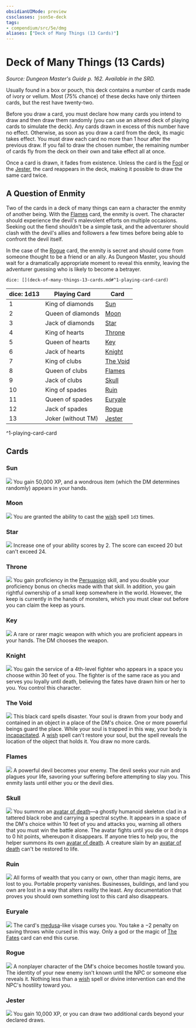 ```yaml
---
obsidianUIMode: preview
cssclasses: json5e-deck
tags:
- compendium/src/5e/dmg
aliases: ["Deck of Many Things (13 Cards)"]
---
```

# Deck of Many Things (13 Cards)
*Source: Dungeon Master's Guide p. 162. Available in the SRD.*  

Usually found in a box or pouch, this deck contains a number of cards made of ivory or vellum. Most (75% chance) of these decks have only thirteen cards, but the rest have twenty-two.

Before you draw a card, you must declare how many cards you intend to draw and then draw them randomly (you can use an altered deck of playing cards to simulate the deck). Any cards drawn in excess of this number have no effect. Otherwise, as soon as you draw a card from the deck, its magic takes effect. You must draw each card no more than 1 hour after the previous draw. If you fail to draw the chosen number, the remaining number of cards fly from the deck on their own and take effect all at once.

Once a card is drawn, it fades from existence. Unless the card is the [Fool](5E2014官方资源/decks/deck-of-many-things.md#Fool) or the [Jester](5E2014官方资源/decks/deck-of-many-things.md#Jester), the card reappears in the deck, making it possible to draw the same card twice.

## A Question of Enmity

Two of the cards in a deck of many things can earn a character the enmity of another being. With the [Flames](5E2014官方资源/decks/deck-of-many-things.md#Flames) card, the enmity is overt. The character should experience the devil's malevolent efforts on multiple occasions. Seeking out the fiend shouldn't be a simple task, and the adventurer should clash with the devil's allies and followers a few times before being able to confront the devil itself.

In the case of the [Rogue](5E2014官方资源/decks/deck-of-many-things.md#Rogue) card, the enmity is secret and should come from someone thought to be a friend or an ally. As Dungeon Master, you should wait for a dramatically appropriate moment to reveal this enmity, leaving the adventurer guessing who is likely to become a betrayer.

`dice: [](deck-of-many-things-13-cards.md#^1-playing-card-card)`

| dice: 1d13 | Playing Card | Card |
|------------|--------------|------|
| 1 | King of diamonds | [Sun](5E2014官方资源/decks/deck-of-many-things.md#Sun) |
| 2 | Queen of diamonds | [Moon](5E2014官方资源/decks/deck-of-many-things.md#Moon) |
| 3 | Jack of diamonds | [Star](5E2014官方资源/decks/deck-of-many-things.md#Star) |
| 4 | King of hearts | [Throne](5E2014官方资源/decks/deck-of-many-things.md#Throne) |
| 5 | Queen of hearts | [Key](5E2014官方资源/decks/deck-of-many-things.md#Key) |
| 6 | Jack of hearts | [Knight](5E2014官方资源/decks/deck-of-many-things.md#Knight) |
| 7 | King of clubs | [The Void](5E2014官方资源/decks/deck-of-many-things.md#The%20Void) |
| 8 | Queen of clubs | [Flames](5E2014官方资源/decks/deck-of-many-things.md#Flames) |
| 9 | Jack of clubs | [Skull](5E2014官方资源/decks/deck-of-many-things.md#Skull) |
| 10 | King of spades | [Ruin](5E2014官方资源/decks/deck-of-many-things.md#Ruin) |
| 11 | Queen of spades | [Euryale](5E2014官方资源/decks/deck-of-many-things.md#Euryale) |
| 12 | Jack of spades | [Rogue](5E2014官方资源/decks/deck-of-many-things.md#Rogue) |
| 13 | Joker (without TM) | [Jester](5E2014官方资源/decks/deck-of-many-things.md#Jester) |
^1-playing-card-card

## Cards

### Sun
![](https://raw.githubusercontent.com/5etools-mirror-2/5etools-img/main/decks/DMG/Deck%20of%20Many%20Things/02-sun.webp#card)
You gain 50,000 XP, and a wondrous item (which the DM determines randomly) appears in your hands.

### Moon
![](https://raw.githubusercontent.com/5etools-mirror-2/5etools-img/main/decks/DMG/Deck%20of%20Many%20Things/03-moon.webp#card)
You are granted the ability to cast the [wish](5E2014官方资源/spells/wish.md) spell `1d3` times.

### Star
![](https://raw.githubusercontent.com/5etools-mirror-2/5etools-img/main/decks/DMG/Deck%20of%20Many%20Things/04-star.webp#card)
Increase one of your ability scores by 2. The score can exceed 20 but can't exceed 24.

### Throne
![](https://raw.githubusercontent.com/5etools-mirror-2/5etools-img/main/decks/DMG/Deck%20of%20Many%20Things/07-throne.webp#card)
You gain proficiency in the [Persuasion](5E2014官方资源/规则/skills.md#Persuasion) skill, and you double your proficiency bonus on checks made with that skill. In addition, you gain rightful ownership of a small keep somewhere in the world. However, the keep is currently in the hands of monsters, which you must clear out before you can claim the keep as yours.

### Key
![](https://raw.githubusercontent.com/5etools-mirror-2/5etools-img/main/decks/DMG/Deck%20of%20Many%20Things/08-key.webp#card)
A rare or rarer magic weapon with which you are proficient appears in your hands. The DM chooses the weapon.

### Knight
![](https://raw.githubusercontent.com/5etools-mirror-2/5etools-img/main/decks/DMG/Deck%20of%20Many%20Things/09-knight.webp#card)
You gain the service of a 4th-level fighter who appears in a space you choose within 30 feet of you. The fighter is of the same race as you and serves you loyally until death, believing the fates have drawn him or her to you. You control this character.

### The Void
![](https://raw.githubusercontent.com/5etools-mirror-2/5etools-img/main/decks/DMG/Deck%20of%20Many%20Things/12-void.webp#card)
This black card spells disaster. Your soul is drawn from your body and contained in an object in a place of the DM's choice. One or more powerful beings guard the place. While your soul is trapped in this way, your body is [incapacitated](5E2014官方资源/规则/conditions.md#incapacitated). A [wish](5E2014官方资源/spells/wish.md) spell can't restore your soul, but the spell reveals the location of the object that holds it. You draw no more cards.

### Flames
![](https://raw.githubusercontent.com/5etools-mirror-2/5etools-img/main/decks/DMG/Deck%20of%20Many%20Things/13-flames.webp#card)
A powerful devil becomes your enemy. The devil seeks your ruin and plagues your life, savoring your suffering before attempting to slay you. This enmity lasts until either you or the devil dies.

### Skull
![](https://raw.githubusercontent.com/5etools-mirror-2/5etools-img/main/decks/DMG/Deck%20of%20Many%20Things/14-skull.webp#card)
You summon an [avatar of death](5E2014官方资源/bestiary/undead/avatar-of-death-dmg.md)—a ghostly humanoid skeleton clad in a tattered black robe and carrying a spectral scythe. It appears in a space of the DM's choice within 10 feet of you and attacks you, warning all others that you must win the battle alone. The avatar fights until you die or it drops to 0 hit points, whereupon it disappears. If anyone tries to help you, the helper summons its own [avatar of death](5E2014官方资源/bestiary/undead/avatar-of-death-dmg.md). A creature slain by an [avatar of death](5E2014官方资源/bestiary/undead/avatar-of-death-dmg.md) can't be restored to life.

### Ruin
![](https://raw.githubusercontent.com/5etools-mirror-2/5etools-img/main/decks/DMG/Deck%20of%20Many%20Things/17-ruin.webp#card)
All forms of wealth that you carry or own, other than magic items, are lost to you. Portable property vanishes. Businesses, buildings, and land you own are lost in a way that alters reality the least. Any documentation that proves you should own something lost to this card also disappears.

### Euryale
![](https://raw.githubusercontent.com/5etools-mirror-2/5etools-img/main/decks/DMG/Deck%20of%20Many%20Things/18-euryale.webp#card)
The card's [medusa](5E2014官方资源/bestiary/monstrosity/medusa.md)-like visage curses you. You take a −2 penalty on saving throws while cursed in this way. Only a god or the magic of [The Fates](5E2014官方资源/decks/deck-of-many-things.md#The%20Fates) card can end this curse.

### Rogue
![](https://raw.githubusercontent.com/5etools-mirror-2/5etools-img/main/decks/DMG/Deck%20of%20Many%20Things/19-rogue.webp#card)
A nonplayer character of the DM's choice becomes hostile toward you. The identity of your new enemy isn't known until the NPC or someone else reveals it. Nothing less than a [wish](5E2014官方资源/spells/wish.md) spell or divine intervention can end the NPC's hostility toward you.

### Jester
![](https://raw.githubusercontent.com/5etools-mirror-2/5etools-img/main/decks/DMG/Deck%20of%20Many%20Things/22-jester.webp#card)
You gain 10,000 XP, or you can draw two additional cards beyond your declared draws.